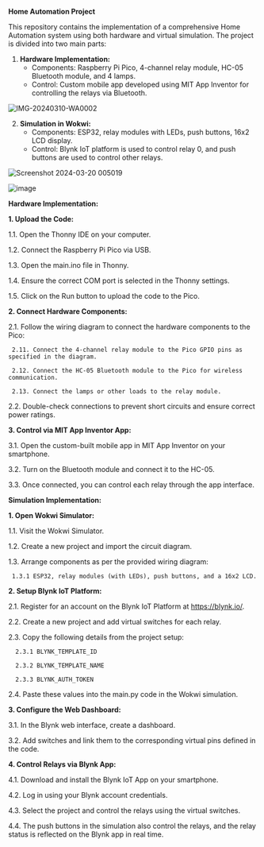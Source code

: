 **Home Automation Project**

This repository contains the implementation of a comprehensive Home Automation system using both hardware and virtual simulation. The project is divided into two main parts:

1. **Hardware Implementation:**
   - Components: Raspberry Pi Pico, 4-channel relay module, HC-05 Bluetooth module, and 4 lamps.
   - Control: Custom mobile app developed using MIT App Inventor for controlling the relays via Bluetooth.
     
     
![IMG-20240310-WA0002](https://github.com/user-attachments/assets/f9e106f5-790c-43bb-8935-c5824cdec2eb)




2. **Simulation in Wokwi:**
   - Components: ESP32, relay modules with LEDs, push buttons, 16x2 LCD display.
   - Control: Blynk IoT platform is used to control relay 0, and push buttons are used to control other relays.
     

![Screenshot 2024-03-20 005019](https://github.com/user-attachments/assets/da34d078-9414-4610-909c-0d1d24446df3)

![image](https://github.com/user-attachments/assets/25274aaa-8425-49be-8e39-0c519bc5ece4)


**Hardware Implementation:**

**1. Upload the Code:**

1.1. Open the Thonny IDE on your computer.

1.2. Connect the Raspberry Pi Pico via USB.

1.3. Open the main.ino file in Thonny.

1.4. Ensure the correct COM port is selected in the Thonny settings.

1.5. Click on the Run button to upload the code to the Pico.

**2. Connect Hardware Components:**

2.1. Follow the wiring diagram to connect the hardware components to the Pico:

     2.11. Connect the 4-channel relay module to the Pico GPIO pins as specified in the diagram.

     2.12. Connect the HC-05 Bluetooth module to the Pico for wireless communication.

     2.13. Connect the lamps or other loads to the relay module.

2.2. Double-check connections to prevent short circuits and ensure correct power ratings.

**3. Control via MIT App Inventor App:**

3.1. Open the custom-built mobile app in MIT App Inventor on your smartphone.

3.2. Turn on the Bluetooth module and connect it to the HC-05.

3.3. Once connected, you can control each relay through the app interface.

**Simulation Implementation:**

**1. Open Wokwi Simulator:**

1.1. Visit the Wokwi Simulator.

1.2. Create a new project and import the circuit diagram.

1.3. Arrange components as per the provided wiring diagram:

     1.3.1 ESP32, relay modules (with LEDs), push buttons, and a 16x2 LCD.

**2. Setup Blynk IoT Platform:**

2.1. Register for an account on the Blynk IoT Platform at https://blynk.io/.

2.2. Create a new project and add virtual switches for each relay.

2.3. Copy the following details from the project setup:

      2.3.1 BLYNK_TEMPLATE_ID

      2.3.2 BLYNK_TEMPLATE_NAME

      2.3.3 BLYNK_AUTH_TOKEN

2.4. Paste these values into the main.py code in the Wokwi simulation.

**3. Configure the Web Dashboard:**

3.1. In the Blynk web interface, create a dashboard.

3.2. Add switches and link them to the corresponding virtual pins defined in the code.

**4. Control Relays via Blynk App:**

4.1. Download and install the Blynk IoT App on your smartphone.

4.2. Log in using your Blynk account credentials.

4.3. Select the project and control the relays using the virtual switches.

4.4. The push buttons in the simulation also control the relays, and the relay status is reflected on the Blynk app in real time.
